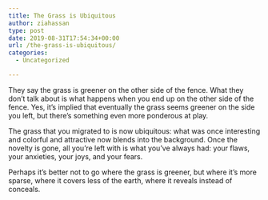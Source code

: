 ```yaml
---
title: The Grass is Ubiquitous
author: ziahassan
type: post
date: 2019-08-31T17:54:34+00:00
url: /the-grass-is-ubiquitous/
categories:
  - Uncategorized

---
```

They say the grass is greener on the other side of the fence. What they don’t talk about is what happens when you end up on the other side of the fence. Yes, it’s implied that eventually the grass seems greener on the side you left, but there’s something even more ponderous at play.

The grass that you migrated to is now ubiquitous: what was once interesting and colorful and attractive now blends into the background. Once the novelty is gone, all you’re left with is what you’ve always had: your flaws, your anxieties, your joys, and your fears.

Perhaps it’s better not to go where the grass is greener, but where it’s more sparse, where it covers less of the earth, where it reveals instead of conceals.